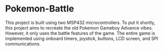 # Pokemon-Battle
This project is built using two MSP432 microcontrollers. To put it shortly, this project aims to recreate the old Pokemon Gameboy Advance vibes. However, it only uses the battle features of the game. The entire game is implemented using onboard timers, joystick, buttons, LCD screen, and SPI communications.